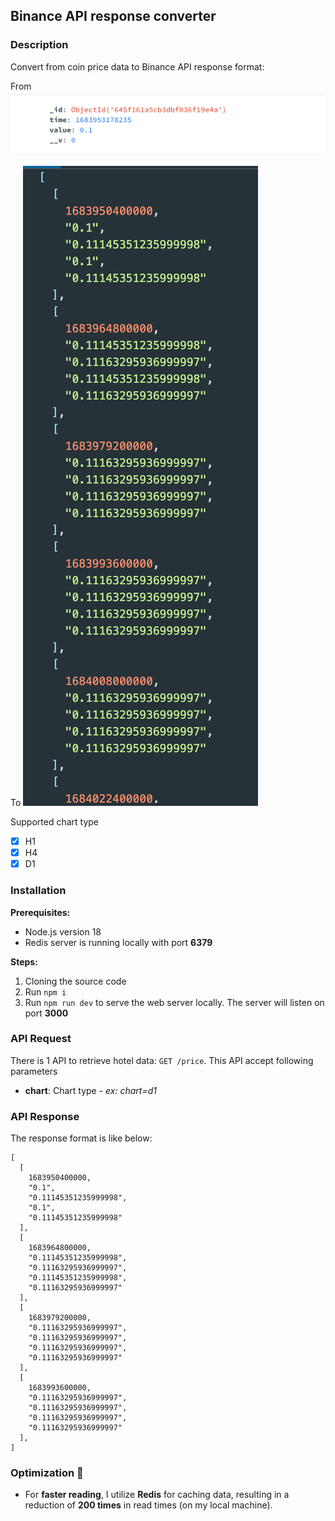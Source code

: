 ## Binance API response converter

### Description
Convert from coin price data to Binance API response format:

From
![alt text](image.png)

To
![alt text](image-1.png)

Supported chart type

- [x] H1
- [x] H4
- [x] D1

### Installation

**Prerequisites:**
- Node.js version 18
- Redis server is running locally with port **6379**

**Steps:**
1. Cloning the source code
2. Run `npm i`
3. Run `npm run dev` to serve the web server locally. The server will listen on port **3000**

### API Request

There is 1 API to retrieve hotel data: `GET /price`. This API accept following parameters
- **chart**: Chart type - *ex: chart=d1*

### API Response

The response format is like below:

```
[
  [
    1683950400000,
    "0.1",
    "0.11145351235999998",
    "0.1",
    "0.11145351235999998"
  ],
  [
    1683964800000,
    "0.11145351235999998",
    "0.11163295936999997",
    "0.11145351235999998",
    "0.11163295936999997"
  ],
  [
    1683979200000,
    "0.11163295936999997",
    "0.11163295936999997",
    "0.11163295936999997",
    "0.11163295936999997"
  ],
  [
    1683993600000,
    "0.11163295936999997",
    "0.11163295936999997",
    "0.11163295936999997",
    "0.11163295936999997"
  ],
]
```
### Optimization 🚀
- For **faster reading**, I utilize **Redis** for caching data, resulting in a reduction of **200 times** in read times (on my local machine).
